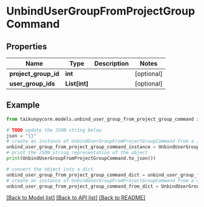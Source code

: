 # UnbindUserGroupFromProjectGroupCommand


## Properties

Name | Type | Description | Notes
------------ | ------------- | ------------- | -------------
**project_group_id** | **int** |  | [optional] 
**user_group_ids** | **List[int]** |  | [optional] 

## Example

```python
from taikunpycore.models.unbind_user_group_from_project_group_command import UnbindUserGroupFromProjectGroupCommand

# TODO update the JSON string below
json = "{}"
# create an instance of UnbindUserGroupFromProjectGroupCommand from a JSON string
unbind_user_group_from_project_group_command_instance = UnbindUserGroupFromProjectGroupCommand.from_json(json)
# print the JSON string representation of the object
print(UnbindUserGroupFromProjectGroupCommand.to_json())

# convert the object into a dict
unbind_user_group_from_project_group_command_dict = unbind_user_group_from_project_group_command_instance.to_dict()
# create an instance of UnbindUserGroupFromProjectGroupCommand from a dict
unbind_user_group_from_project_group_command_from_dict = UnbindUserGroupFromProjectGroupCommand.from_dict(unbind_user_group_from_project_group_command_dict)
```
[[Back to Model list]](../README.md#documentation-for-models) [[Back to API list]](../README.md#documentation-for-api-endpoints) [[Back to README]](../README.md)


